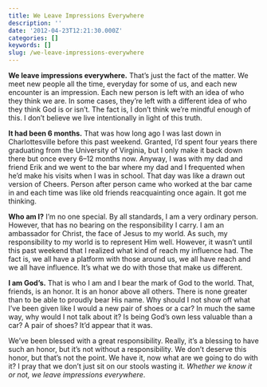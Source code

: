 ```yaml
---
title: We Leave Impressions Everywhere
description: ''
date: '2012-04-23T12:21:30.000Z'
categories: []
keywords: []
slug: /we-leave-impressions-everywhere
---
```


**We leave impressions everywhere.** That’s just the fact of the matter. We meet new people all the time, everyday for some of us, and each new encounter is an impression. Each new person is left with an idea of who they think we are. In some cases, they’re left with a different idea of who they think God is or isn’t. The fact is, I don’t think we’re mindful enough of this. I don’t believe we live intentionally in light of this truth.

**It had been 6 months.** That was how long ago I was last down in Charlottesville before this past weekend. Granted, I’d spent four years there graduating from the University of Virginia, but I only make it back down there but once every 6–12 months now. Anyway, I was with my dad and friend Erik and we went to the bar where my dad and I frequented when he’d make his visits when I was in school. That day was like a drawn out version of Cheers. Person after person came who worked at the bar came in and each time was like old friends reacquainting once again. It got me thinking.

**Who am I?** I’m no one special. By all standards, I am a very ordinary person. However, that has no bearing on the responsibility I carry. I am an ambassador for Christ, the face of Jesus to my world. As such, my responsibility to my world is to represent Him well. However, it wasn’t until this past weekend that I realized what kind of reach my influence had. The fact is, we all have a platform with those around us, we all have reach and we all have influence. It’s what we do with those that make us different.

**I am God’s.** That is who I am and I bear the mark of God to the world. That, friends, is an honor. It is an honor above all others. There is none greater than to be able to proudly bear His name. Why should I not show off what I’ve been given like I would a new pair of shoes or a car? In much the same way, why would I not talk about it? Is being God’s own less valuable than a car? A pair of shoes? It’d appear that it was.

We’ve been blessed with a great responsibility. Really, it’s a blessing to have such an honor, but it’s not without a responsibility. We don’t deserve this honor, but that’s not the point. We have it, now what are we going to do with it? I pray that we don’t just sit on our stools wasting it. _Whether we know it or not, we leave impressions everywhere_.